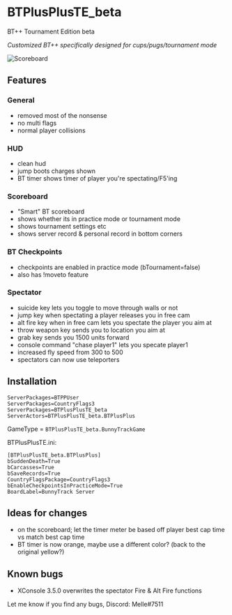 # BTPlusPlusTE_beta
BT++ Tournament Edition beta

*Customized BT++ specifically designed for cups/pugs/tournament mode*

![Scoreboard](https://cdn.discordapp.com/attachments/710812298847060002/823614285157892126/unknown.png)

## Features
### General
- removed most of the nonsense
- no multi flags
- normal player collisions

### HUD
- clean hud
- jump boots charges shown
- BT timer shows timer of player you're spectating/F5'ing

### Scoreboard
- "Smart" BT scoreboard
- shows whether its in practice mode or tournament mode
- shows tournament settings etc
- shows server record & personal record in bottom corners

### BT Checkpoints
- checkpoints are enabled in practice mode (bTournament=false)
- also has !moveto <playername> feature

### Spectator
- suicide key lets you toggle to move through walls or not
- jump key when spectating a player releases you in free cam
- alt fire key when in free cam lets you spectate the player you aim at
- throw weapon key sends you to location you aim at
- grab key sends you 1500 units forward
- console command "chase player1" lets you specate player1
- increased fly speed from 300 to 500
- spectators can now use teleporters

## Installation
```
ServerPackages=BTPPUser
ServerPackages=CountryFlags3
ServerPackages=BTPlusPlusTE_beta
ServerActors=BTPlusPlusTE_beta.BTPlusPlus
```
GameType = `BTPlusPlusTE_beta.BunnyTrackGame`

BTPlusPlusTE.ini:
```
[BTPlusPlusTE_beta.BTPlusPlus]
bSuddenDeath=True
bCarcasses=True
bSaveRecords=True
CountryFlagsPackage=CountryFlags3
bEnableCheckpointsInPracticeMode=True
BoardLabel=BunnyTrack Server
```

## Ideas for changes
- on the scoreboard; let the timer meter be based off player best cap time vs match best cap time
- BT timer is now orange, maybe use a different color? (back to the original yellow?)

## Known bugs
- XConsole 3.5.0 overwrites the spectator Fire & Alt Fire functions

Let me know if you find any bugs, Discord: Melle#7511
